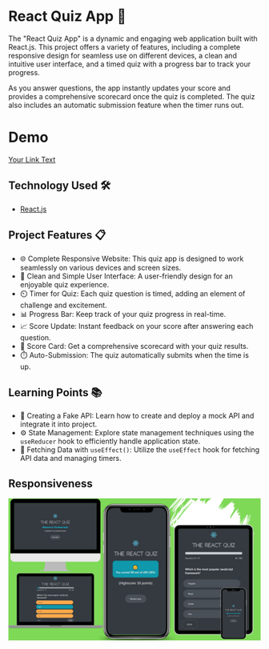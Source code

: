 # React Quiz App 🚀

The "React Quiz App" is a dynamic and engaging web application built with React.js. This project offers a variety of features, including a complete responsive design for seamless use on different devices, a clean and intuitive user interface, and a timed quiz with a progress bar to track your progress. 

As you answer questions, the app instantly updates your score and provides a comprehensive scorecard once the quiz is completed. The quiz also includes an automatic submission feature when the timer runs out.

# Demo

 [Your Link Text](https://vinayak9669.github.io/React-QuizApp/)

## Technology Used 🛠️

- [React.js](https://reactjs.org/)

## Project Features 📋

- 🌐 Complete Responsive Website: This quiz app is designed to work seamlessly on various devices and screen sizes.
- 🎨 Clean and Simple User Interface: A user-friendly design for an enjoyable quiz experience.
- ⏲️ Timer for Quiz: Each quiz question is timed, adding an element of challenge and excitement.
- 📊 Progress Bar: Keep track of your quiz progress in real-time.
- 📈 Score Update: Instant feedback on your score after answering each question.
- 📜 Score Card: Get a comprehensive scorecard with your quiz results.
- ⏱️ Auto-Submission: The quiz automatically submits when the time is up.

## Learning Points 📚

- 📡 Creating a Fake API: Learn how to create and deploy a mock API and integrate it into project.
- ⚙️ State Management: Explore state management techniques using the `useReducer` hook to efficiently handle application state.
- 🔄 Fetching Data with `useEffect()`: Utilize the `useEffect` hook for fetching API data and managing timers.

## Responsiveness 
![ScreenShots](ScreenShots/React_Quiz_App_Responsivness.png)

